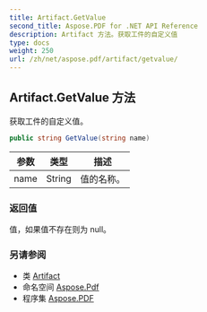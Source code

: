 ```yaml
---
title: Artifact.GetValue
second_title: Aspose.PDF for .NET API Reference
description: Artifact 方法。获取工件的自定义值
type: docs
weight: 250
url: /zh/net/aspose.pdf/artifact/getvalue/
---
```

## Artifact.GetValue 方法

获取工件的自定义值。

```csharp
public string GetValue(string name)
```

| 参数 | 类型 | 描述 |
| --- | --- | --- |
| name | String | 值的名称。 |

### 返回值

值，如果值不存在则为 null。

### 另请参阅

* 类 [Artifact](../)
* 命名空间 [Aspose.Pdf](../../../aspose.pdf/)
* 程序集 [Aspose.PDF](../../../)